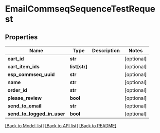 # EmailCommseqSequenceTestRequest

## Properties
Name | Type | Description | Notes
------------ | ------------- | ------------- | -------------
**cart_id** | **str** |  | [optional] 
**cart_item_ids** | **list[str]** |  | [optional] 
**esp_commseq_uuid** | **str** |  | [optional] 
**name** | **str** |  | [optional] 
**order_id** | **str** |  | [optional] 
**please_review** | **bool** |  | [optional] 
**send_to_email** | **str** |  | [optional] 
**send_to_logged_in_user** | **bool** |  | [optional] 

[[Back to Model list]](../README.md#documentation-for-models) [[Back to API list]](../README.md#documentation-for-api-endpoints) [[Back to README]](../README.md)


